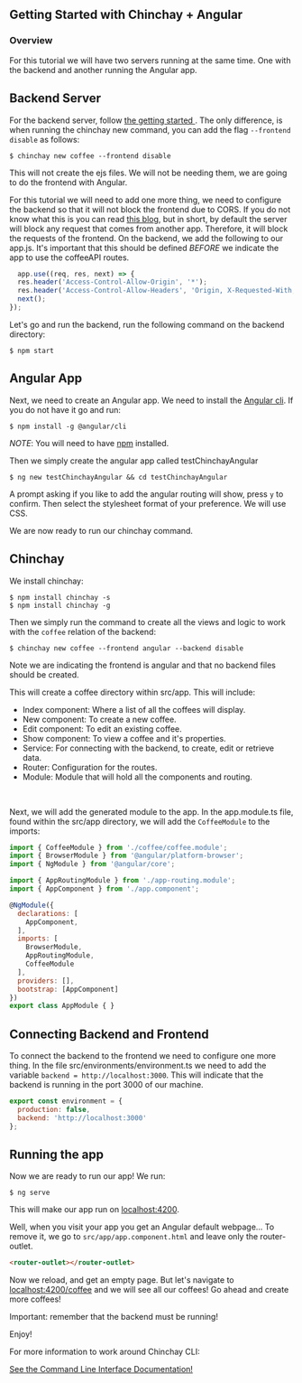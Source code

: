 ## Getting Started with Chinchay + Angular

### Overview

  For this tutorial we will have two servers running at the same time. One with the backend and another running the Angular app. 

## Backend Server

  For the backend server, follow [the getting started ](https://afontainec.github.io/chinchay/clitutorial). The only difference, is when running the chinchay new command, you can add the flag `--frontend disable` as follows:

```
$ chinchay new coffee --frontend disable
```

  This will not create the ejs files. We will not be needing them, we are going to do the frontend with Angular.

  For this tutorial we will need to add one more thing, we need to configure the backend so that it will not block the frontend due to CORS. If you do not know what this is you can read [this blog](https://www.codecademy.com/articles/what-is-cors), but in short, by default the server will block any request that comes from another app. Therefore, it will block the requests of the frontend. On the backend, we add the following to our app.js. It's important that this should be defined *BEFORE* we indicate the app to use the coffeeAPI routes.

  ```javascript
    app.use((req, res, next) => {
    res.header('Access-Control-Allow-Origin', '*');
    res.header('Access-Control-Allow-Headers', 'Origin, X-Requested-With, Content-Type, Accept');
    next();
  });
  ``` 

  Let's go and run the backend, run the following command on the backend directory:

```
$ npm start
```


## Angular App

Next, we need to create an Angular app. We need to install the [Angular cli](https://angular.io/cli).
If you do not have it go and run: 

```
$ npm install -g @angular/cli
```

*NOTE*: You will need to have [npm](https://www.npmjs.com/get-npm) installed.

Then we simply create the angular app called testChinchayAngular

```
$ ng new testChinchayAngular && cd testChinchayAngular
```


A prompt asking if you like to add the angular routing will show, press `y` to confirm. Then select the stylesheet format of your preference. We will use CSS.

We are now ready to run our chinchay command.


## Chinchay

We install chinchay:
```
$ npm install chinchay -s
$ npm install chinchay -g
```

Then we simply run the command to create all the views and logic to work with the `coffee` relation of the backend:

```
$ chinchay new coffee --frontend angular --backend disable
```

Note we are indicating the frontend is angular and that no backend files should be created.

This will create a coffee directory within src/app. This will include:

* Index component: Where a list of all the coffees will display.
* New component: To create a new coffee.
* Edit component: To edit an existing coffee.
* Show component: To view a coffee and it's properties.
* Service: For connecting with the backend, to create, edit or retrieve data.
* Router: Configuration for the routes.
* Module: Module that will hold all the components and routing.

<br>

 
Next, we will add the generated module to the app. In the app.module.ts file, found within the src/app directory, we will add the `CoffeeModule` to the imports:

```javascript
import { CoffeeModule } from './coffee/coffee.module';
import { BrowserModule } from '@angular/platform-browser';
import { NgModule } from '@angular/core';

import { AppRoutingModule } from './app-routing.module';
import { AppComponent } from './app.component';

@NgModule({
  declarations: [
    AppComponent,
  ],
  imports: [
    BrowserModule,
    AppRoutingModule,
    CoffeeModule
  ],
  providers: [],
  bootstrap: [AppComponent]
})
export class AppModule { }

```


## Connecting Backend and Frontend

To connect the backend to the frontend we need to configure one more thing. In the file src/environments/environment.ts we need to add the variable `backend = http://localhost:3000`. This will indicate that the backend is running in the port 3000 of our machine.

```javascript
export const environment = {
  production: false,
  backend: 'http://localhost:3000'
};
```


## Running the app

Now we are ready to run our app! We run:


```
$ ng serve
```

This will make our app run on [localhost:4200](localhost:4200).

Well, when you visit your app you get an Angular default webpage... To remove it, we go to `src/app/app.component.html` and leave only the router-outlet.

```html
<router-outlet></router-outlet>
```

Now we reload, and get an empty page. But let's navigate to [localhost:4200/coffee](localhost:4200) and we will see all our coffees! Go ahead and create more coffees!

Important: remember that the backend must be running!

Enjoy!

For more information to work around Chinchay CLI:

[See the Command Line Interface Documentation!](https://afontainec.github.io/chinchay/clidocs)
